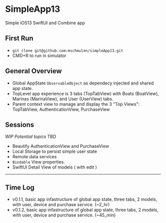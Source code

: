 SimpleApp13
====

Simple iOS13 SwiftUI and Combine app 

## First Run 

- `git clone git@github.com:mschmulen/simpleApp13.git`
- CMD+R to run in simulator

## General Overview 

- Global AppState `ObservableObject` as dependecy injected and shared app state.
- TopLevel app experience is 3 tabs (TopTabView) with Boats (BoatView), Marinas (MarinaView), and User (UserView) tabs.
- Parent context view to manage and display the 3 "Top Views": TopTabView, AuthenticationView, PurchaseView

## Sessions

*WIP Potential topics* TBD

- Beautify AuthenticationView  and PurchaseView
- Local Storage to persist simple user state
- Remote data services
- `Bindable` View properties.
- SwiftUI Detail View of models ( with edit )


---

## Time Log

- v0.1.1, basic app infastructure of global app state, three tabs, 2 models, with user, device and purchase service. (~2_hr)
- v0.1.2, basic app infastructure of global app state, three tabs, 2 models, with user, device and purchase service. (~45_min)

